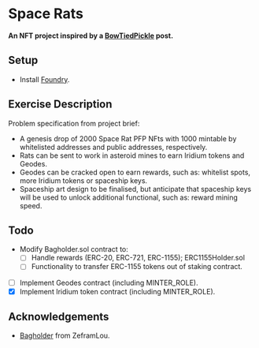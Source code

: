 # Space Rats

**An NFT project inspired by a [BowTiedPickle](https://twitter.com/BowTiedPickle/status/1586082088746639361) post.**

## Setup

- Install [Foundry](https://github.com/foundry-rs/foundry).

## Exercise Description

Problem specification from project brief:

- A genesis drop of 2000 Space Rat PFP NFts with 1000 mintable by whitelisted addresses and public addresses, respectively.
- Rats can be sent to work in asteroid mines to earn Iridium tokens and Geodes.
- Geodes can be cracked open to earn rewards, such as: whitelist spots, more Iridium tokens or spaceship keys.
- Spaceship art design to be finalised, but anticipate that spaceship keys will be used to unlock additional functional, such as: reward mining speed.

## Todo

- Modify Bagholder.sol contract to:
  - [ ] Handle rewards (ERC-20, ERC-721, ERC-1155); ERC1155Holder.sol
  - [ ] Functionality to transfer ERC-1155 tokens out of staking contract.
- [ ] Implement Geodes contract (including MINTER_ROLE).
- [x] Implement Iridium token contract (including MINTER_ROLE).

## Acknowledgements

- [Bagholder](https://github.com/ZeframLou/bagholder) from ZeframLou.
